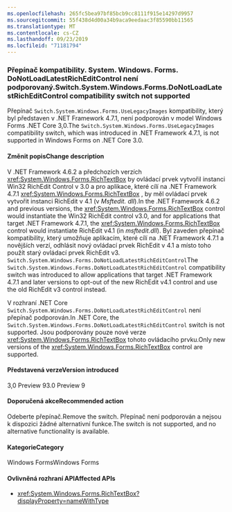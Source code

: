 ```yaml
---
ms.openlocfilehash: 265fc5bea97bf85bcb9cc8111f915e14297d9957
ms.sourcegitcommit: 55f438d4d00a34b9aca9eedaac3f85590bb11565
ms.translationtype: MT
ms.contentlocale: cs-CZ
ms.lasthandoff: 09/23/2019
ms.locfileid: "71181794"
---
```

### <a name="switchsystemwindowsformsdonotloadlatestricheditcontrol-compatibility-switch-not-supported"></a><span data-ttu-id="d417a-101">Přepínač kompatibility. System. Windows. Forms. DoNotLoadLatestRichEditControl není podporovaný.</span><span class="sxs-lookup"><span data-stu-id="d417a-101">Switch.System.Windows.Forms.DoNotLoadLatestRichEditControl compatibility switch not supported</span></span>

<span data-ttu-id="d417a-102">Přepínač `Switch.System.Windows.Forms.UseLegacyImages` kompatibility, který byl představen v .NET Framework 4.7.1, není podporován v model Windows Forms .NET Core 3,0.</span><span class="sxs-lookup"><span data-stu-id="d417a-102">The `Switch.System.Windows.Forms.UseLegacyImages` compatibility switch, which was introduced in .NET Framework 4.7.1, is not supported in Windows Forms on .NET Core 3.0.</span></span>

#### <a name="change-description"></a><span data-ttu-id="d417a-103">Změnit popis</span><span class="sxs-lookup"><span data-stu-id="d417a-103">Change description</span></span>

<span data-ttu-id="d417a-104">V .NET Framework 4.6.2 a předchozích verzích <xref:System.Windows.Forms.RichTextBox> by ovládací prvek vytvořil instanci Win32 RichEdit Control v 3.0 a pro aplikace, které cílí na .NET Framework 4.7.1 <xref:System.Windows.Forms.RichTextBox> , by měl ovládací prvek vytvořit instanci RichEdit v 4.1 (v  *Msftedit. dll*).</span><span class="sxs-lookup"><span data-stu-id="d417a-104">In the .NET Framework 4.6.2 and previous versions, the <xref:System.Windows.Forms.RichTextBox> control would instantiate the Win32 RichEdit control v3.0, and for applications that target .NET Framework 4.7.1, the  <xref:System.Windows.Forms.RichTextBox> control would instantiate RichEdit v4.1 (in *msftedit.dll*).</span></span> <span data-ttu-id="d417a-105">Byl zaveden přepínač kompatibility, který umožňuje aplikacím, které cílí na .NET Framework 4.7.1 a novějších verzí, odhlásit nový ovládací prvek RichEdit v 4.1 a místo toho použít starý ovládací prvek RichEdit v3. `Switch.System.Windows.Forms.DoNotLoadLatestRichEditControl`</span><span class="sxs-lookup"><span data-stu-id="d417a-105">The `Switch.System.Windows.Forms.DoNotLoadLatestRichEditControl` compatibility switch was introduced to allow applications that target .NET Framework 4.7.1 and later versions to opt-out of the new RichEdit v4.1 control and use the old RichEdit v3 control instead.</span></span>

<span data-ttu-id="d417a-106">V rozhraní .NET Core `Switch.System.Windows.Forms.DoNotLoadLatestRichEditControl` není přepínač podporován.</span><span class="sxs-lookup"><span data-stu-id="d417a-106">In .NET Core, the `Switch.System.Windows.Forms.DoNotLoadLatestRichEditControl` switch is not supported.</span></span> <span data-ttu-id="d417a-107">Jsou podporovány pouze nové verze <xref:System.Windows.Forms.RichTextBox> tohoto ovládacího prvku.</span><span class="sxs-lookup"><span data-stu-id="d417a-107">Only new versions of the  <xref:System.Windows.Forms.RichTextBox> control are supported.</span></span>

#### <a name="version-introduced"></a><span data-ttu-id="d417a-108">Představená verze</span><span class="sxs-lookup"><span data-stu-id="d417a-108">Version introduced</span></span>

<span data-ttu-id="d417a-109">3,0 Preview 9</span><span class="sxs-lookup"><span data-stu-id="d417a-109">3.0 Preview 9</span></span>

#### <a name="recommended-action"></a><span data-ttu-id="d417a-110">Doporučená akce</span><span class="sxs-lookup"><span data-stu-id="d417a-110">Recommended action</span></span>

<span data-ttu-id="d417a-111">Odeberte přepínač.</span><span class="sxs-lookup"><span data-stu-id="d417a-111">Remove the switch.</span></span> <span data-ttu-id="d417a-112">Přepínač není podporován a nejsou k dispozici žádné alternativní funkce.</span><span class="sxs-lookup"><span data-stu-id="d417a-112">The switch is not supported, and no alternative functionality is available.</span></span>

#### <a name="category"></a><span data-ttu-id="d417a-113">Kategorie</span><span class="sxs-lookup"><span data-stu-id="d417a-113">Category</span></span>

<span data-ttu-id="d417a-114">Windows Forms</span><span class="sxs-lookup"><span data-stu-id="d417a-114">Windows Forms</span></span>

#### <a name="affected-apis"></a><span data-ttu-id="d417a-115">Ovlivněná rozhraní API</span><span class="sxs-lookup"><span data-stu-id="d417a-115">Affected APIs</span></span>

- <xref:System.Windows.Forms.RichTextBox?displayProperty=nameWithType>

<!-- 

### Affected APIs

-  `T:System.Windows.Forms.RichTextBox` 

-->

